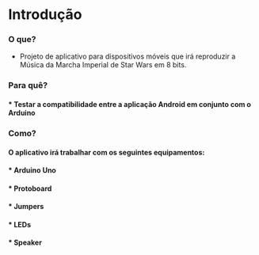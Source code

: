 # Introdução

### O que?
* Projeto de aplicativo para dispositivos móveis que irá reproduzir a Música da Marcha Imperial de Star Wars em 8 bits.

### Para quê?
####     * Testar a compatibilidade entre a aplicação Android em conjunto com o Arduino

### Como?
#### O aplicativo irá trabalhar com os seguintes equipamentos:
####     * Arduino Uno
####     * Protoboard
####     * Jumpers
####     * LEDs
####     * Speaker
